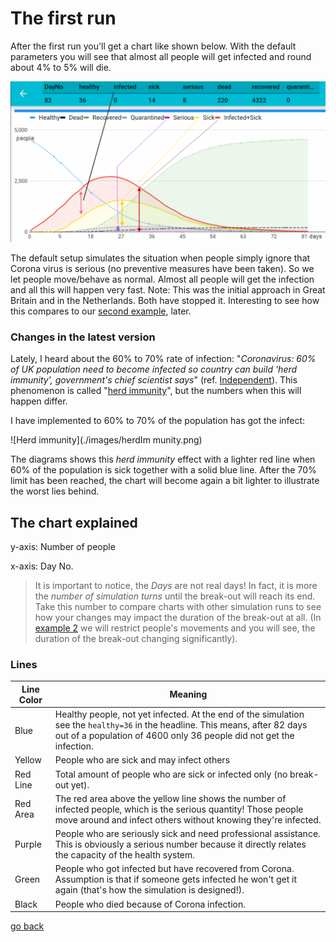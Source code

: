 # The first run

After the first run you'll get a chart like shown below. With the default parameters you will see that almost all people will get infected and round about 4% to 5% will die.

![FirstChart](images/firstChart.png)

The default setup simulates the situation when people simply ignore that Corona virus is serious (no preventive measures have been taken). So we let people move/behave as normal. Almost all people will get the infection and all this will happen very fast. Note: This was the initial approach in Great Britain and in the Netherlands. Both have stopped it. Interesting to see how this compares to our [second example](secondExample.md), later.

### Changes in the latest version

Lately, I heard about the 60% to 70% rate of infection: "*Coronavirus: 60% of UK population need to become infected so country can build 'herd immunity', government's chief scientist says*" (ref. [Independent](https://www.independent.co.uk/news/health/coronavirus-herd-immunity-uk-nhs-outbreak-pandemic-government-a9399101.html)). This phenomenon is called "[herd immunity](https://www.technologyreview.com/s/615375/what-is-herd-immunity-and-can-it-stop-the-coronavirus/)", but the numbers when this will happen differ.

I have implemented to 60% to 70% of the population has got the infect:

![Herd immunity](./images/herdIm munity.png)

The diagrams shows this *herd immunity* effect with a lighter red line when 60% of the population is sick together with a solid blue line. After the 70% limit has been reached, the chart will become again a bit lighter to illustrate the worst lies behind.



## The chart explained

y-axis:	Number of people

x-axis:	Day No. 

> It is important to notice, the *Days* are not real days! In fact, it is more the *number of simulation turns* until the break-out will reach its end.  Take this number to compare charts with other simulation runs to  see how your changes may impact the duration of the break-out at all. (In [example 2](secondExample.md) we will restrict people's movements and you will see, the duration of the break-out changing significantly).

### Lines

| Line Color | Meaning                                                      |
| ---------- | ------------------------------------------------------------ |
| Blue       | Healthy people, not yet infected. At the end of the simulation see the `healthy=36` in the headline. This means, after 82 days out of a population of 4600 only 36 people did not get the infection. |
| Yellow     | People who are sick and may infect others                    |
| Red Line   | Total amount of people who are sick or infected only (no break-out yet). |
| Red Area   | The red area above the yellow line shows the number of infected people, which is the serious quantity! Those people move around and infect others without knowing they're infected.  |
| Purple     | People who are seriously sick and need professional assistance. This is obviously a serious number because it directly relates the capacity of the health system. |
| Green      | People who got infected but have recovered from Corona. Assumption is that if someone gets infected he won't get it again (that's how the simulation is designed!). |
| Black      | People who died because of Corona infection.   |

[go back](index.md)